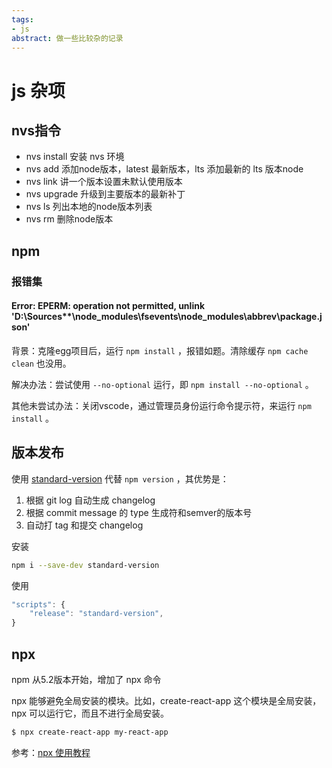 ```yaml
---
tags:
- js
abstract: 做一些比较杂的记录
---
```


# js 杂项

<TagGroup/>

## nvs指令

- nvs install 安装 nvs 环境
- nvs add 添加node版本，latest 最新版本，lts 添加最新的 lts 版本node
- nvs link 讲一个版本设置未默认使用版本
-  nvs upgrade 升级到主要版本的最新补丁
- nvs ls 列出本地的node版本列表
- nvs rm 删除node版本



## npm

### 报错集

####  Error: EPERM: operation not permitted, unlink 'D:\Sources**\node_modules\fsevents\node_modules\abbrev\package.json'

背景：克隆egg项目后，运行 `npm install` ，报错如题。清除缓存 `npm cache clean` 也没用。

解决办法：尝试使用 `--no-optional` 运行，即 `npm install --no-optional` 。

其他未尝试办法：关闭vscode，通过管理员身份运行命令提示符，来运行 `npm install` 。



## 版本发布

使用 [standard-version](https://github.com/conventional-changelog/standard-version) 代替 `npm version` ，其优势是：

1. 根据 git log 自动生成 changelog
2. 根据 commit message 的 type 生成符和semver的版本号
3. 自动打 tag 和提交 changelog

安装

```bash
npm i --save-dev standard-version
```

使用

```js
"scripts": {
    "release": "standard-version",
}
```

## npx

npm 从5.2版本开始，增加了 npx 命令

npx 能够避免全局安装的模块。比如，create-react-app 这个模块是全局安装，npx 可以运行它，而且不进行全局安装。

```bash
$ npx create-react-app my-react-app
```

参考：[npx 使用教程](http://www.ruanyifeng.com/blog/2019/02/npx.html) 

<Gitalk/>